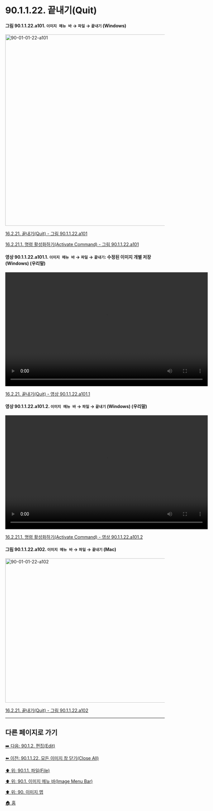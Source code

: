 # 90.1.1.22. 끝내기(Quit)

<a id="90-01-01-22-a101"></a>

#### 그림 90.1.1.22.a101. `이미지 메뉴 바` → `파일` → `끝내기` (Windows)
<img width="980" height="605" alt="90-01-01-22-a101" src="https://github.com/user-attachments/assets/af9046d7-3892-47e4-880e-e2e2ae232e65" />

[16.2.21. 끝내기(Quit) - 그림 90.1.1.22.a101](./16-02-21-00-quit.md#90-01-01-22-a101)

[16.2.21.1. 명령 활성화하기(Activate Command) - 그림 90.1.1.22.a101](./16-02-21-01-activate_command.md#90-01-01-22-a101)

<a id="90-01-01-22-a101-01"></a>

#### 영상 90.1.1.22.a101.1. `이미지 메뉴 바` → `파일` → `끝내기`: 수정된 이미지 개별 저장 (Windows) (우리말)
<video controls="controls" width="640" height="360" src="https://github.com/user-attachments/assets/b7b51e7b-5520-407b-800b-925b7fad1cdd"></video>

[16.2.21. 끝내기(Quit) - 영상 90.1.1.22.a101.1](./16-02-21-00-quit.md#90-01-01-22-a101-01)

<a id="90-01-01-22-a101-02"></a>

#### 영상 90.1.1.22.a101.2. `이미지 메뉴 바` → `파일` → `끝내기` (Windows) (우리말)
<video controls="controls" width="640" height="360" src="https://github.com/user-attachments/assets/ffe4e40e-252a-414d-9fbe-3fc7e0ddac8a"></video>

[16.2.21.1. 명령 활성화하기(Activate Command) - 영상 90.1.1.22.a101.2](./16-02-21-01-activate_command.md#90-01-01-22-a101-02)

<a id="90-01-01-22-a102"></a>

#### 그림 90.1.1.22.a102. `이미지 메뉴 바` → `파일` → `끝내기` (Mac)
<img width="876" height="456" alt="90-01-01-22-a102" src="https://github.com/user-attachments/assets/3203276d-b4c1-4ee8-9af6-ce54c7ad36da" />

[16.2.21. 끝내기(Quit) - 그림 90.1.1.22.a102](./16-02-21-00-quit.md#90-01-01-22-a102)

***

## 다른 페이지로 가기

[➡️ 다음: 90.1.2. 편집(Edit)](./90-01-02-00-edit.md)

[⬅️ 이전: 90.1.1.22. 모든 이미지 창 닫기(Close All)](./90-01-01-22-close_all.md)

[⬆️ 위: 90.1.1. 파일(File)](./90-01-01-00-file.md)

[⬆️ 위: 90.1. 이미지 메뉴 바(Image Menu Bar)](./90-01-00-image-menu-bar.md)

[⬆️ 위: 90. 이미지 맵](./90-00-image-map.md)

[🏠 홈](./00-home.md)
